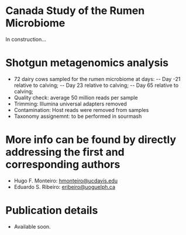 # Canada Study of the Rumen Microbiome

In construction...

# Shotgun metagenomics analysis

- 72 dairy cows sampled for the rumen microbiome at days:
-- Day -21 relative to calving;
-- Day 23 relative to calving;
-- Day 65 relative to calving;
- Quality check: average 50 million reads per sample
- Trimming: Illumina universal adapters removed
- Contamination: Host reads were removed from samples
- Taxonomy assignemnt: to be performed in sourmash

# More info can be found by directly addressing the first and corresponding authors

- Hugo F. Monteiro: hmonteiro@ucdavis.edu
- Eduardo S. Ribeiro: eribeiro@uoguelph.ca

# Publication details

- Available soon.
